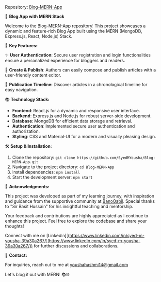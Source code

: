 
Repository: [Blog-MERN-App](https://github.com/SyedMYousha/Blog-MERN-App)

📝 **Blog App with MERN Stack**

Welcome to the Blog-MERN-App repository! This project showcases a dynamic and feature-rich Blog App built using the MERN (MongoDB, Express.js, React, Node.js) Stack. 

🚀 **Key Features:**

✨ **User Authentication**: Secure user registration and login functionalities ensure a personalized experience for bloggers and readers.

📝 **Create & Publish**: Authors can easily compose and publish articles with a user-friendly content editor.

📅 **Publication Timeline**: Discover articles in a chronological timeline for easy navigation.

📚 **Technology Stack:**

- **Frontend**: React.js for a dynamic and responsive user interface.
- **Backend**: Express.js and Node.js for robust server-side development.
- **Database**: MongoDB for efficient data storage and retrieval.
- **Authentication**: Implemented secure user authentication and authorization.
- **Styling**: CSS and Material-UI for a modern and visually pleasing design.


🛠️ **Setup & Installation:**

1. Clone the repository: `git clone https://github.com/SyedMYousha/Blog-MERN-App.git`
2. Navigate to the project directory: `cd Blog-MERN-App`
3. Install dependencies: `npm install`
4. Start the development server: `npm start`

🙌 **Acknowledgments:**

This project was developed as part of my learning journey, with inspiration and guidance from the supportive community at [BanoQabil](https://banoqabil.pk). Special thanks to "Sir Basit Hussain" for his insightful teaching and mentorship.

Your feedback and contributions are highly appreciated as I continue to enhance this project. Feel free to explore the codebase and share your thoughts!

Connect with me on [LinkedIn][(https://www.linkedin.com/in/syed-m-yousha-39a30a267/](https://www.linkedin.com/in/syed-m-yousha-39a30a267/)) for further discussions and collaborations.

📧 **Contact:**

For inquiries, reach out to me at youshahashmi14@gmail.com

Let's blog it out with MERN! 📚🌐
